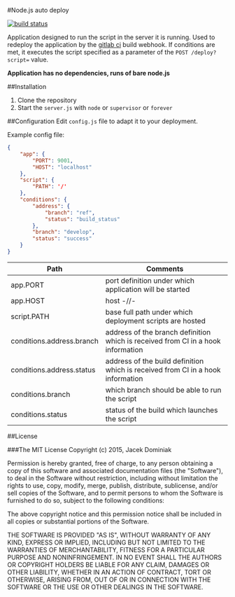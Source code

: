 #Node.js auto deploy

[![build status](http://ci.jacekdominiak.com/projects/11/status.png?ref=master)](http://ci.jacekdominiak.com/projects/11?ref=master)

Application designed to run the script in the server it is running. Used to redeploy the application by the [gitlab ci](https://about.gitlab.com/gitlab-ci/) build webhook. If conditions are met, it executes the script specified as a parameter of the `POST /deploy?script=` value.

**Application has no dependencies, runs of bare node.js**

##Installation
1. Clone the repository
1. Start the `server.js` with `node` or `supervisor` or `forever`

##Configuration
Edit `config.js` file to adapt it to your deployment.

Example config file:
```json
{
    "app": {
        "PORT": 9001,
        "HOST": "localhost"
    },
    "script": {
        "PATH": '/'
    },
    "conditions": {
        "address": {
            "branch": "ref",
            "status": "build_status"
        },
        "branch": "develop",
        "status": "success"
    }
}
```

|Path|Comments|
|----|--------|
|app.PORT|port definition under which application will be started|
|app.HOST|host -//-|
|script.PATH|base full path under which deployment scripts are hosted|
|conditions.address.branch|address of the branch definition which is received from CI in a hook information|
|conditions.address.status|address of the build definition which is received from CI in a hook information|
|conditions.branch|which branch should be able to run the script|
|conditions.status|status of the build which launches the script|

##License

###The MIT License
Copyright (c) 2015, Jacek Dominiak

Permission is hereby granted, free of charge, to any person obtaining a copy
of this software and associated documentation files (the "Software"), to deal
in the Software without restriction, including without limitation the rights
to use, copy, modify, merge, publish, distribute, sublicense, and/or sell
copies of the Software, and to permit persons to whom the Software is
furnished to do so, subject to the following conditions:

The above copyright notice and this permission notice shall be included in
all copies or substantial portions of the Software.

THE SOFTWARE IS PROVIDED "AS IS", WITHOUT WARRANTY OF ANY KIND, EXPRESS OR
IMPLIED, INCLUDING BUT NOT LIMITED TO THE WARRANTIES OF MERCHANTABILITY,
FITNESS FOR A PARTICULAR PURPOSE AND NONINFRINGEMENT. IN NO EVENT SHALL THE
AUTHORS OR COPYRIGHT HOLDERS BE LIABLE FOR ANY CLAIM, DAMAGES OR OTHER
LIABILITY, WHETHER IN AN ACTION OF CONTRACT, TORT OR OTHERWISE, ARISING FROM,
OUT OF OR IN CONNECTION WITH THE SOFTWARE OR THE USE OR OTHER DEALINGS IN
THE SOFTWARE.
